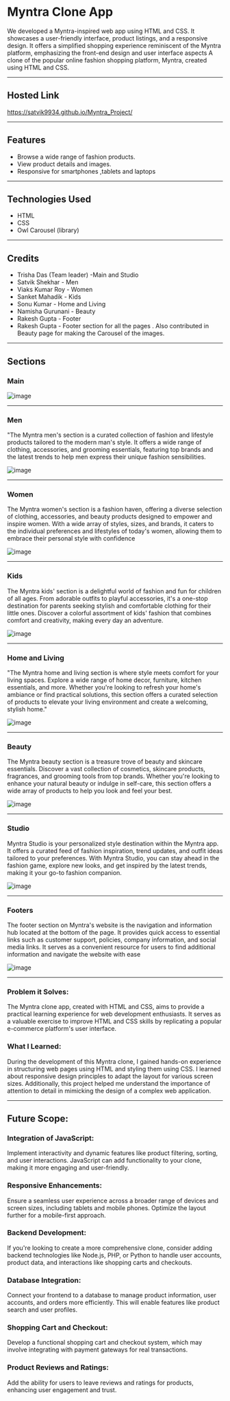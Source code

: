 # Myntra Clone App

We developed a Myntra-inspired web app using HTML and CSS. It showcases a user-friendly interface, product listings, and a responsive design. 
It offers a simplified shopping experience reminiscent of the Myntra platform, emphasizing the front-end design and user interface aspects
A clone of the popular online fashion shopping platform, Myntra, created using HTML and CSS.

<hr>

## Hosted Link

https://satvik9934.github.io/Myntra_Project/
<hr>

## Features

- Browse a wide range of fashion products.
- View product details and images.
- Responsive for smartphones ,tablets and laptops
<hr>

## Technologies Used

- HTML
- CSS
- Owl Carousel (library)
<hr>

## Credits

- Trisha Das (Team leader) -Main and Studio
- Satvik Shekhar - Men
- Viaks Kumar Roy - Women
- Sanket Mahadik - Kids
- Sonu Kumar - Home and Living
- Namisha Gurunani - Beauty
- Rakesh Gupta - Footer
- Rakesh Gupta - Footer section for all the pages . Also contributed in Beauty page for making the Carousel of the images.
<hr>

## Sections 

### Main

![image](https://github.com/sanketmahadik191/kids_myntra3/assets/125791466/ab8e79cc-e0ee-451c-bd01-5f492b5dd9df)
<hr>

### Men

"The Myntra men's section is a curated collection of fashion and lifestyle products tailored to the modern man's style. 
It offers a wide range of clothing, accessories, and grooming essentials, featuring top brands and the latest trends to help men express their unique fashion sensibilities.

![image](https://github.com/sanketmahadik191/kids_myntra3/assets/125791466/d322bdfe-4517-42e2-8814-bf4e28cf0715)
<hr>

### Women

The Myntra women's section is a fashion haven, offering a diverse selection of clothing, accessories, and beauty products designed to empower and inspire women.
With a wide array of styles, sizes, and brands, it caters to the individual preferences and lifestyles of today's women, allowing them to embrace their personal style with confidence

![image](https://github.com/sanketmahadik191/kids_myntra3/assets/125791466/ae94a01b-7aac-48d7-b23d-0213a9a1286e)
<hr>

### Kids

The Myntra kids' section is a delightful world of fashion and fun for children of all ages. From adorable outfits to playful accessories, 
it's a one-stop destination for parents seeking stylish and comfortable clothing for their little ones. Discover a colorful assortment of kids' 
fashion that combines comfort and creativity, making every day an adventure.

![image](https://github.com/sanketmahadik191/kids_myntra3/assets/125791466/756ae7c0-1d68-473c-bcef-99ff465a8da5)
<hr>

### Home and Living

"The Myntra home and living section is where style meets comfort for your living spaces. Explore a wide range of home decor, furniture, 
kitchen essentials, and more. Whether you're looking to refresh your home's ambiance or find practical solutions, this section offers a 
curated selection of products to elevate your living environment and create a welcoming, stylish home."

![image](https://github.com/sanketmahadik191/kids_myntra3/assets/125791466/3d11cf89-73d4-4763-863f-c4ffb3eecbef)
<hr>

### Beauty

The Myntra beauty section is a treasure trove of beauty and skincare essentials. Discover a vast collection of cosmetics, skincare products,
fragrances, and grooming tools from top brands. Whether you're looking to enhance your natural beauty or indulge in self-care, this section 
offers a wide array of products to help you look and feel your best.

![image](https://github.com/sanketmahadik191/kids_myntra3/assets/125791466/16ffc386-06de-47b3-8633-50d66a44f72e)
<hr>

### Studio

Myntra Studio is your personalized style destination within the Myntra app. It offers a curated feed of fashion inspiration, trend updates, 
and outfit ideas tailored to your preferences. With Myntra Studio, you can stay ahead in the fashion game, explore new looks, and get inspired 
by the latest trends, making it your go-to fashion companion.

![image](https://github.com/sanketmahadik191/kids_myntra3/assets/125791466/296c4887-e2fc-45e3-91ee-d09732d84e54)
<hr>

### Footers

The footer section on Myntra's website is the navigation and information hub located at the bottom of the page. 
It provides quick access to essential links such as customer support, policies, company information, and social media links. 
It serves as a convenient resource for users to find additional information and navigate the website with ease

![image](https://github.com/sanketmahadik191/Myntra_Clone/assets/125791466/09576ba2-44f8-4fe8-9484-5009c1735c6e)
<hr>

### Problem it Solves:

The Myntra clone app, created with HTML and CSS, aims to provide a practical learning experience for web development enthusiasts. 
It serves as a valuable exercise to improve HTML and CSS skills by replicating a popular e-commerce platform's user interface.

### What I Learned: 

During the development of this Myntra clone, I gained hands-on experience in structuring web pages using HTML and styling them using CSS.
I learned about responsive design principles to adapt the layout for various screen sizes. Additionally, this project helped me understand
the importance of attention to detail in mimicking the design of a complex web application.
<hr>

## Future Scope:

### Integration of JavaScript: 
Implement interactivity and dynamic features like product filtering, sorting, and user interactions. JavaScript can add functionality to your clone, making it more engaging and user-friendly.

### Responsive Enhancements: 
Ensure a seamless user experience across a broader range of devices and screen sizes, including tablets and mobile phones. Optimize the layout further for a mobile-first approach.

### Backend Development: 
If you're looking to create a more comprehensive clone, consider adding backend technologies like Node.js, PHP, or Python to handle user accounts, product data, and interactions like shopping carts and checkouts.

### Database Integration: 
Connect your frontend to a database to manage product information, user accounts, and orders more efficiently. This will enable features like product search and user profiles.

### Shopping Cart and Checkout:
Develop a functional shopping cart and checkout system, which may involve integrating with payment gateways for real transactions.

### Product Reviews and Ratings:
Add the ability for users to leave reviews and ratings for products, enhancing user engagement and trust.


